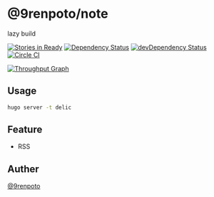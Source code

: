 # @9renpoto/note

lazy build

[![Stories in Ready][waffle-image]][waffle-url] [![Dependency Status][david-dm-image]][david-dm-url] [![devDependency Status][dev-david-dm-image]][dev-david-dm-url] [![Circle CI][circle-image]][circle-url]

[![Throughput Graph](https://graphs.waffle.io/9renpoto/note/throughput.svg)](https://waffle.io/9renpoto/note/metrics/throughput)

## Usage

```sh
hugo server -t delic
```

## Feature

- RSS

## Auther

[@9renpoto](https://twitter.com/9renpoto)

[waffle-image]: https://badge.waffle.io/9renpoto/note.svg?label=WIP&title=WIP
[waffle-url]: http://waffle.io/9renpoto/note
[david-dm-image]: https://david-dm.org/9renpoto/note.svg
[david-dm-url]: https://david-dm.org/9renpoto/note
[dev-david-dm-image]: https://david-dm.org/9renpoto/note/dev-status.svg
[dev-david-dm-url]: https://david-dm.org/9renpoto/note?type=dev
[circle-image]: https://circleci.com/gh/9renpoto/note/tree/master.svg?style=svg&circle-token=424262aaeba9cfbb119a1aef7b9b2634a2d9d3c3
[circle-url]: https://circleci.com/gh/9renpoto/note/tree/master
